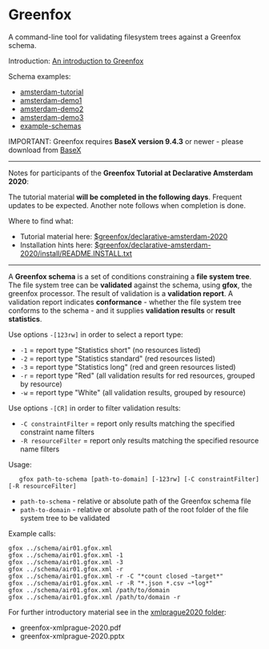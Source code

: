 # Greenfox
A command-line tool for validating filesystem trees against a Greenfox schema.

Introduction: [An introduction to Greenfox](declarative-amsterdam-2020/an-introduction-to-greenfox)

Schema examples:

- [amsterdam-tutorial](declarative-amsterdam-2020/schema)
- [amsterdam-demo1](declarative-amsterdam-2020/demo-constraint)
- [amsterdam-demo2](declarative-amsterdam-2020/demo-link)
- [amsterdam-demo3](declarative-amsterdam-2020/demo-mediatype)
- [example-schemas](example-schemas)

IMPORTANT: Greenfox requires **BaseX version 9.4.3** or newer - please download from [BaseX](https://basex.org/download/)

----------
Notes for participants of the **Greenfox Tutorial at Declarative Amsterdam 2020**:

The tutorial material **will be completed in the following days**. Frequent updates to be expected. Another note follows when completion is done.

Where to find what:

- Tutorial material here: [$greenfox/declarative-amsterdam-2020](declarative-amsterdam-2020)
- Installation hints here: [$greenfox/declarative-amsterdam-2020/install/README.INSTALL.txt](https://raw.githubusercontent.com/hrennau/greenfox/master/declarative-amsterdam-2020/install/README.INSTALL.txt)
----------



A **Greenfox schema** is a set of conditions constraining a **file system tree**. 
The file system tree can be **validated** against the schema, using **gfox**, the greenfox processor. 
The result of validation is a **validation report**. A validation report indicates **conformance** - 
whether the file system tree conforms to the schema - and it supplies **validation results** or **result statistics**. 

Use options `-[123rw]` in order to select a report type:

- `-1` = report type "Statistics short" (no resources listed)
- `-2` = report type "Statistics standard" (red resources listed)
- `-3` = report type "Statistics long" (red and green resources listed)
- `-r` = report type "Red" (all validation results for red resources, grouped by resource) 
- `-w` = report type "White" (all validation results, grouped by resource)

Use options `-[CR]` in order to filter validation results:

- `-C constraintFilter` = report only results matching the specified constraint name filters
- `-R resourceFilter`   = report only results matching the specified resource name filters

Usage:

```
   gfox path-to-schema [path-to-domain] [-123rw] [-C constraintFilter] [-R resourceFilter]
```

- `path-to-schema` - relative or absolute path of the Greenfox schema file
- `path-to-domain` - relative or absolute path of the root folder of the file system tree to be validated

Example calls:
```
gfox ../schema/air01.gfox.xml
gfox ../schema/air01.gfox.xml -1
gfox ../schema/air01.gfox.xml -3
gfox ../schema/air01.gfox.xml -r
gfox ../schema/air01.gfox.xml -r -C "*count closed ~target*"
gfox ../schema/air01.gfox.xml -r -R "*.json *.csv ~*log*"
gfox ../schema/air01.gfox.xml /path/to/domain
gfox ../schema/air01.gfox.xml /path/to/domain -r
```

For further introductory material see in the [xmlprague2020 folder](documentation/xmlprague-2020):

- greenfox-xmlprague-2020.pdf
- greenfox-xmlprague-2020.pptx





